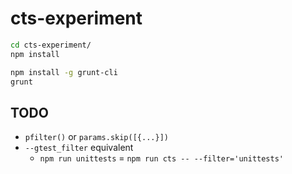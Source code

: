 # cts-experiment

```sh
cd cts-experiment/
npm install

npm install -g grunt-cli
grunt
```

## TODO

* `pfilter()` or `params.skip([{...}])`
* `--gtest_filter` equivalent
  * `npm run unittests` = `npm run cts -- --filter='unittests'`
